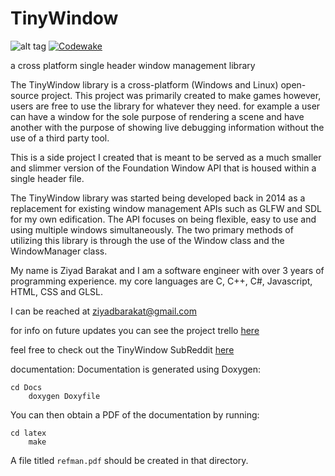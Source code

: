 TinyWindow
==========
![alt tag](https://raw.githubusercontent.com/ziacko/tinywindow/master/TinyWindow_Logo.png)
[![Codewake](https://www.codewake.com/badges/ask_question.svg)](https://www.codewake.com/p/tinywindow)

a cross platform single header window management library

The TinyWindow library is a cross-platform (Windows and Linux) open-source project. This project was primarily created to make games however, users are free to use the library for whatever they need. for example a user can have a window for the sole purpose of rendering a scene and have another with the purpose of showing live debugging information without the use of a third party tool.

This is a side project I created that is meant to be served as a much smaller and slimmer version of the Foundation Window API that is housed within a single header file.

The TinyWindow library was started being developed back in 2014 as a replacement for existing window management APIs such as GLFW and SDL for my own edification.  The API focuses on being flexible, easy to use and using multiple windows simultaneously. The two primary methods of utilizing this library is through the use of the Window class and the WindowManager class.

My name is Ziyad Barakat and I am a software engineer with over 3 years of programming experience. my core languages are C, C++, C#, Javascript, HTML, CSS and GLSL.

I can be reached at ziyadbarakat@gmail.com

for info on future updates you can see the project trello <a href="https://trello.com/b/haEI2FMZ/tinywindow">here</a>

feel free to check out the TinyWindow SubReddit <a href="https://www.reddit.com/r/TinyWindow/"> here </a>

documentation:
Documentation is generated using Doxygen:

    cd Docs
		doxygen Doxyfile

You can then obtain a PDF of the documentation by running:

    cd latex
		make

A file titled `refman.pdf` should be created in that directory.
